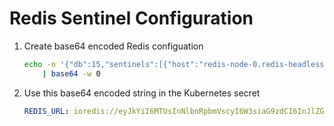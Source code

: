 # Redis Sentinel Configuration

1. Create base64 encoded Redis configuation
    ```sh
    echo -n '{"db":15,"sentinels":[{"host":"redis-node-0.redis-headless.databases.svc.cluster.local","port":26379},{"host":"redis-node-1.redis-headless.databases.svc.cluster.local","port":26379},{"host":"redis-node-2.redis-headless.databases.svc.cluster.local","port":26379}],"name":"redis-master"}' \
        | base64 -w 0
    ```

2. Use this base64 encoded string in the Kubernetes secret
    ```yaml
    REDIS_URL: ioredis://eyJkYiI6MTUsInNlbnRpbmVscyI6W3siaG9zdCI6InJlZGlzLW5vZGUtMC5yZWRpcy1oZWFkbGVzcy5kYXRhYmFzZXMuc3ZjLmNsdXN0ZXIubG9jYWwiLCJwb3J0IjoyNjM3OX0seyJob3N0IjoicmVkaXMtbm9kZS0xLnJlZGlzLWhlYWRsZXNzLmRhdGFiYXNlcy5zdmMuY2x1c3Rlci5sb2NhbCIsInBvcnQiOjI2Mzc5fSx7Imhvc3QiOiJyZWRpcy1ub2RlLTIucmVkaXMtaGVhZGxlc3MuZGF0YWJhc2VzLnN2Yy5jbHVzdGVyLmxvY2FsIiwicG9ydCI6MjYzNzl9XSwibmFtZSI6InJlZGlzLW1hc3RlciJ9
    ```
